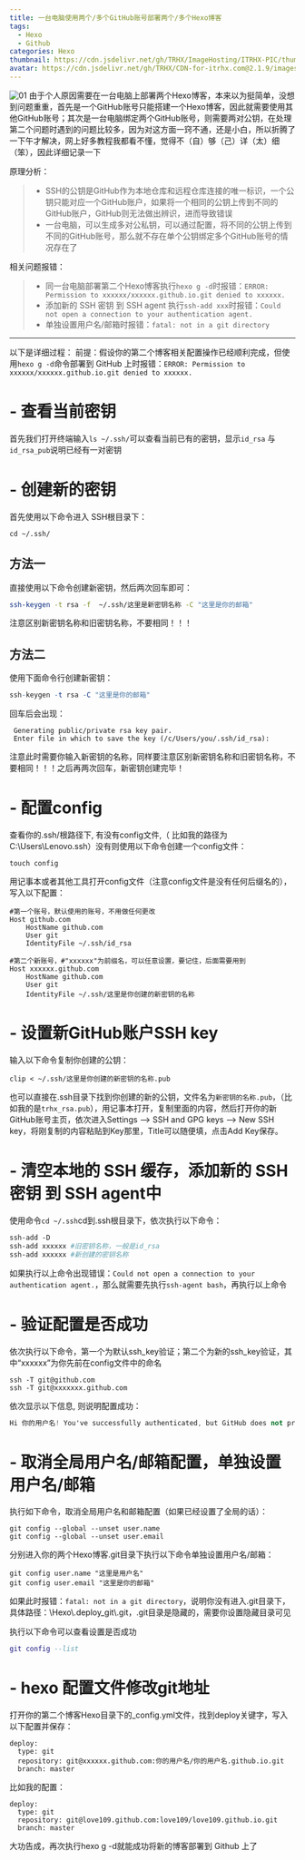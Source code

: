 ```yaml
---
title: 一台电脑使用两个/多个GitHub账号部署两个/多个Hexo博客
tags:
  - Hexo
  - Github
categories: Hexo
thumbnail: https://cdn.jsdelivr.net/gh/TRHX/ImageHosting/ITRHX-PIC/thumbnail/hexo.png
avatar: https://cdn.jsdelivr.net/gh/TRHX/CDN-for-itrhx.com@2.1.9/images/trhx.png
---
```

![01](https://cdn.jsdelivr.net/gh/TRHX/ImageHosting/ITRHX-PIC/A16/01.png
)
由于个人原因需要在一台电脑上部署两个Hexo博客，本来以为挺简单，没想到问题重重，首先是一个GitHub账号只能搭建一个Hexo博客，因此就需要使用其他GitHub账号；其次是一台电脑绑定两个GitHub账号，则需要两对公钥，在处理第二个问题时遇到的问题比较多，因为对这方面一窍不通，还是小白，所以折腾了一下午才解决，网上好多教程我都看不懂，觉得不（自）够（己）详（太）细（笨），因此详细记录一下

<!-- more -->

原理分析：
> - SSH的公钥是GitHub作为本地仓库和远程仓库连接的唯一标识，一个公钥只能对应一个GitHub账户，如果将一个相同的公钥上传到不同的GitHub账户，GitHub则无法做出辨识，进而导致错误
> - 一台电脑，可以生成多对公私钥，可以通过配置，将不同的公钥上传到不同的GitHub账号，那么就不存在单个公钥绑定多个GitHub账号的情况存在了

相关问题报错：
> - 同一台电脑部署第二个Hexo博客执行`hexo g -d`时报错：`ERROR: Permission to xxxxxx/xxxxxx.github.io.git denied to xxxxxx.`
> - 添加新的 SSH 密钥 到 SSH agent 执行`ssh-add xxx`时报错：`Could not open a connection to your authentication agent.`
> - 单独设置用户名/邮箱时报错：`fatal: not in a git directory`


---

以下是详细过程：
前提：假设你的第二个博客相关配置操作已经顺利完成，但使用`hexo g -d`命令部署到 GitHub 上时报错：`ERROR: Permission to xxxxxx/xxxxxx.github.io.git denied to xxxxxx.`
# - 查看当前密钥
首先我们打开终端输入`ls ~/.ssh/`可以查看当前已有的密钥，显示`id_rsa` 与 `id_rsa_pub`说明已经有一对密钥
# - 创建新的密钥
首先使用以下命令进入 SSH根目录下：
```jboss-cli
cd ~/.ssh/
```
## 方法一
直接使用以下命令创建新密钥，然后两次回车即可：
```bash
ssh-keygen -t rsa -f  ~/.ssh/这里是新密钥名称 -C "这里是你的邮箱"
```
注意区别新密钥名称和旧密钥名称，不要相同！！！
## 方法二
使用下面命令行创建新密钥：
```mathematica
ssh-keygen -t rsa -C "这里是你的邮箱"
```
回车后会出现：
```vbnet
 Generating public/private rsa key pair.  
 Enter file in which to save the key (/c/Users/you/.ssh/id_rsa): 
```
注意此时需要你输入新密钥的名称，同样要注意区别新密钥名称和旧密钥名称，不要相同！！！之后再两次回车，新密钥创建完毕！
# - 配置config
查看你的.ssh/根路径下, 有没有config文件,（ 比如我的路径为C:\Users\Lenovo\.ssh）没有则使用以下命令创建一个config文件：
```lsl
touch config
```
用记事本或者其他工具打开config文件（注意config文件是没有任何后缀名的），写入以下配置：

```crmsh
#第一个账号，默认使用的账号，不用做任何更改
Host github.com
	HostName github.com
	User git
	IdentityFile ~/.ssh/id_rsa
	
#第二个新账号，#"xxxxxx"为前缀名，可以任意设置，要记住，后面需要用到
Host xxxxxx.github.com
	HostName github.com
	User git
	IdentityFile ~/.ssh/这里是你创建的新密钥的名称
```
# - 设置新GitHub账户SSH key
输入以下命令复制你创建的公钥：
```jboss-cli
clip < ~/.ssh/这里是你创建的新密钥的名称.pub
```
也可以直接在.ssh目录下找到你创建的新的公钥，文件名为`新密钥的名称.pub`，（比如我的是`trhx_rsa.pub`），用记事本打开，复制里面的内容，然后打开你的新GitHub账号主页，依次进入Settings —> SSH and GPG keys —> New SSH key，将刚复制的内容粘贴到Key那里，Title可以随便填，点击Add Key保存。

# - 清空本地的 SSH 缓存，添加新的 SSH 密钥 到 SSH agent中
使用命令`cd ~/.ssh`cd到.ssh根目录下，依次执行以下命令：

```dockerfile
ssh-add -D
ssh-add xxxxxx #旧密钥名称，一般是id_rsa
ssh-add xxxxxx #新创建的密钥名称
```
如果执行以上命令出现错误：`Could not open a connection to your authentication agent.`，那么就需要先执行`ssh-agent bash`，再执行以上命令

# - 验证配置是否成功
依次执行以下命令，第一个为默认ssh_key验证；第二个为新的ssh_key验证，其中“xxxxxx”为你先前在config文件中的命名
```stylus
ssh -T git@github.com
ssh -T git@xxxxxxx.github.com
```
依次显示以下信息, 则说明配置成功：
```ada
Hi 你的用户名! You've successfully authenticated, but GitHub does not provide shell access.
```

# - 取消全局用户名/邮箱配置，单独设置用户名/邮箱
执行如下命令，取消全局用户名和邮箱配置（如果已经设置了全局的话）：

```dsconfig
git config --global --unset user.name
git config --global --unset user.email
```
分别进入你的两个Hexo博客.git目录下执行以下命令单独设置用户名/邮箱：
```stylus
git config user.name "这里是用户名"
git config user.email "这里是你的邮箱"
```
如果此时报错：`fatal: not in a git directory`，说明你没有进入.git目录下，具体路径：\Hexo\\.deploy_git\\.git，.git目录是隐藏的，需要你设置隐藏目录可见

执行以下命令可以查看设置是否成功
```lua
git config --list
```

# - hexo 配置文件修改git地址
打开你的第二个博客Hexo目录下的_config.yml文件，找到deploy关键字，写入以下配置并保存：
```less
deploy:
  type: git
  repository: git@xxxxxx.github.com:你的用户名/你的用户名.github.io.git
  branch: master
```
比如我的配置：
```less
deploy:
  type: git
  repository: git@love109.github.com:love109/love109.github.io.git
  branch: master
  ```
大功告成，再次执行hexo g -d就能成功将新的博客部署到 Github 上了